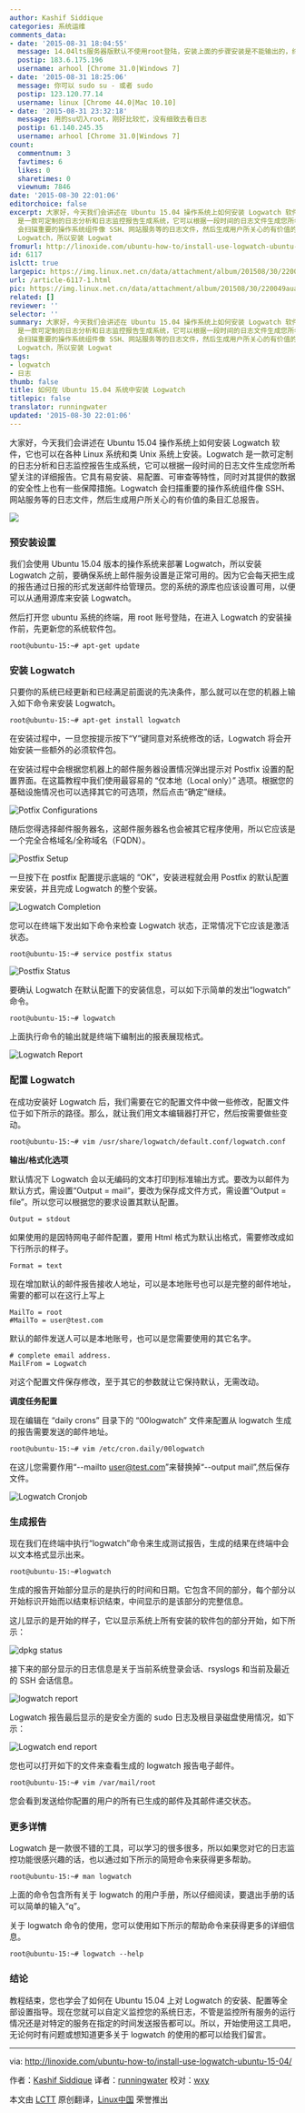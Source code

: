```yaml
---
author: Kashif Siddique
categories: 系统运维
comments_data:
- date: '2015-08-31 18:04:55'
  message: 14.04lts服务器版默认不使用root登陆，安装上面的步骤安装是不能输出的，终端无显示结果
  postip: 183.6.175.196
  username: arhool [Chrome 31.0|Windows 7]
- date: '2015-08-31 18:25:06'
  message: 你可以 sudo su - 或者 sudo
  postip: 123.120.77.14
  username: linux [Chrome 44.0|Mac 10.10]
- date: '2015-08-31 23:32:18'
  message: 用的su切入root，刚好比较忙，没有细致去看日志
  postip: 61.140.245.35
  username: arhool [Chrome 31.0|Windows 7]
count:
  commentnum: 3
  favtimes: 6
  likes: 0
  sharetimes: 0
  viewnum: 7846
date: '2015-08-30 22:01:06'
editorchoice: false
excerpt: 大家好，今天我们会讲述在 Ubuntu 15.04 操作系统上如何安装 Logwatch 软件，它也可以在各种 Linux 系统和类 Unix 系统上安装。Logwatch
  是一款可定制的日志分析和日志监控报告生成系统，它可以根据一段时间的日志文件生成您所希望关注的详细报告。它具有易安装、易配置、可审查等特性，同时对其提供的数据的安全性上也有一些保障措施。Logwatch
  会扫描重要的操作系统组件像 SSH、网站服务等的日志文件，然后生成用户所关心的有价值的条目汇总报告。  预安装设置 我们会使用 Ubuntu 15.04 版本的操作系统来部署
  Logwatch，所以安装 Logwat
fromurl: http://linoxide.com/ubuntu-how-to/install-use-logwatch-ubuntu-15-04/
id: 6117
islctt: true
largepic: https://img.linux.net.cn/data/attachment/album/201508/30/220049aua9a6j8n110zkdz.jpg
url: /article-6117-1.html
pic: https://img.linux.net.cn/data/attachment/album/201508/30/220049aua9a6j8n110zkdz.jpg.thumb.jpg
related: []
reviewer: ''
selector: ''
summary: 大家好，今天我们会讲述在 Ubuntu 15.04 操作系统上如何安装 Logwatch 软件，它也可以在各种 Linux 系统和类 Unix 系统上安装。Logwatch
  是一款可定制的日志分析和日志监控报告生成系统，它可以根据一段时间的日志文件生成您所希望关注的详细报告。它具有易安装、易配置、可审查等特性，同时对其提供的数据的安全性上也有一些保障措施。Logwatch
  会扫描重要的操作系统组件像 SSH、网站服务等的日志文件，然后生成用户所关心的有价值的条目汇总报告。  预安装设置 我们会使用 Ubuntu 15.04 版本的操作系统来部署
  Logwatch，所以安装 Logwat
tags:
- logwatch
- 日志
thumb: false
title: 如何在 Ubuntu 15.04 系统中安装 Logwatch
titlepic: false
translator: runningwater
updated: '2015-08-30 22:01:06'
---
```


大家好，今天我们会讲述在 Ubuntu 15.04 操作系统上如何安装 Logwatch 软件，它也可以在各种 Linux 系统和类 Unix 系统上安装。Logwatch 是一款可定制的日志分析和日志监控报告生成系统，它可以根据一段时间的日志文件生成您所希望关注的详细报告。它具有易安装、易配置、可审查等特性，同时对其提供的数据的安全性上也有一些保障措施。Logwatch 会扫描重要的操作系统组件像 SSH、网站服务等的日志文件，然后生成用户所关心的有价值的条目汇总报告。


![](/data/attachment/album/201508/30/220049aua9a6j8n110zkdz.jpg)


### 预安装设置


我们会使用 Ubuntu 15.04 版本的操作系统来部署 Logwatch，所以安装 Logwatch 之前，要确保系统上邮件服务设置是正常可用的。因为它会每天把生成的报告通过日报的形式发送邮件给管理员。您的系统的源库也应该设置可用，以便可以从通用源库来安装 Logwatch。


然后打开您 ubuntu 系统的终端，用 root 账号登陆，在进入 Logwatch 的安装操作前，先更新您的系统软件包。



```
root@ubuntu-15:~# apt-get update

```

### 安装 Logwatch


只要你的系统已经更新和已经满足前面说的先决条件，那么就可以在您的机器上输入如下命令来安装 Logwatch。



```
root@ubuntu-15:~# apt-get install logwatch

```

在安装过程中，一旦您按提示按下“Y”键同意对系统修改的话，Logwatch 将会开始安装一些额外的必须软件包。


在安装过程中会根据您机器上的邮件服务器设置情况弹出提示对 Postfix 设置的配置界面。在这篇教程中我们使用最容易的 “仅本地（Local only）” 选项。根据您的基础设施情况也可以选择其它的可选项，然后点击“确定”继续。


![Potfix Configurations](/data/attachment/album/201508/30/220111ue0j30d2yr3y7o37.png)


随后您得选择邮件服务器名，这邮件服务器名也会被其它程序使用，所以它应该是一个完全合格域名/全称域名（FQDN）。


![Postfix Setup](/data/attachment/album/201508/30/220113owntdpkwrupigriw.png)


一旦按下在 postfix 配置提示底端的 “OK”，安装进程就会用 Postfix 的默认配置来安装，并且完成 Logwatch 的整个安装。


![Logwatch Completion](/data/attachment/album/201508/30/220114epcplbirbb9br797.png)


您可以在终端下发出如下命令来检查 Logwatch 状态，正常情况下它应该是激活状态。



```
root@ubuntu-15:~# service postfix status

```

![Postfix Status](/data/attachment/album/201508/30/220116bpd60obldlbbc5h9.png)


要确认 Logwatch 在默认配置下的安装信息，可以如下示简单的发出“logwatch” 命令。



```
root@ubuntu-15:~# logwatch

```

上面执行命令的输出就是终端下编制出的报表展现格式。


![Logwatch Report](/data/attachment/album/201508/30/220117prmedmmrxgo1fdv6.png)


### 配置 Logwatch


在成功安装好 Logwatch 后，我们需要在它的配置文件中做一些修改，配置文件位于如下所示的路径。那么，就让我们用文本编辑器打开它，然后按需要做些变动。



```
root@ubuntu-15:~# vim /usr/share/logwatch/default.conf/logwatch.conf

```

**输出/格式化选项**


默认情况下 Logwatch 会以无编码的文本打印到标准输出方式。要改为以邮件为默认方式，需设置“Output = mail”，要改为保存成文件方式，需设置“Output = file”。所以您可以根据您的要求设置其默认配置。



```
Output = stdout

```

如果使用的是因特网电子邮件配置，要用 Html 格式为默认出格式，需要修改成如下行所示的样子。



```
Format = text

```

现在增加默认的邮件报告接收人地址，可以是本地账号也可以是完整的邮件地址，需要的都可以在这行上写上



```
MailTo = root
#MailTo = user@test.com

```

默认的邮件发送人可以是本地账号，也可以是您需要使用的其它名字。



```
# complete email address.
MailFrom = Logwatch

```

对这个配置文件保存修改，至于其它的参数就让它保持默认，无需改动。


**调度任务配置**


现在编辑在 “daily crons” 目录下的 “00logwatch” 文件来配置从 logwatch 生成的报告需要发送的邮件地址。



```
root@ubuntu-15:~# vim /etc/cron.daily/00logwatch

```

在这儿您需要作用“--mailto [user@test.com](mailto:user@test.com)”来替换掉“--output mail”,然后保存文件。


![Logwatch Cronjob](/data/attachment/album/201508/30/220117n44tt4gtrssxa4lj.png)


### 生成报告


现在我们在终端中执行“logwatch”命令来生成测试报告，生成的结果在终端中会以文本格式显示出来。



```
root@ubuntu-15:~#logwatch

```

生成的报告开始部分显示的是执行的时间和日期。它包含不同的部分，每个部分以开始标识开始而以结束标识结束，中间显示的是该部分的完整信息。


这儿显示的是开始的样子，它以显示系统上所有安装的软件包的部分开始，如下所示：


![dpkg status](/data/attachment/album/201508/30/220119vlell7x92w5lw6lu.png)


接下来的部分显示的日志信息是关于当前系统登录会话、rsyslogs 和当前及最近的 SSH 会话信息。


![logwatch report](/data/attachment/album/201508/30/220120ivwjdv7yyiijyc9c.png)


Logwatch 报告最后显示的是安全方面的 sudo 日志及根目录磁盘使用情况，如下示：


![Logwatch end report](/data/attachment/album/201508/30/220121czhyubunzqhi5u65.png)


您也可以打开如下的文件来查看生成的 logwatch 报告电子邮件。



```
root@ubuntu-15:~# vim /var/mail/root

```

您会看到发送给你配置的用户的所有已生成的邮件及其邮件递交状态。


### 更多详情


Logwatch 是一款很不错的工具，可以学习的很多很多，所以如果您对它的日志监控功能很感兴趣的话，也以通过如下所示的简短命令来获得更多帮助。



```
root@ubuntu-15:~# man logwatch

```

上面的命令包含所有关于 logwatch 的用户手册，所以仔细阅读，要退出手册的话可以简单的输入“q”。


关于 logwatch 命令的使用，您可以使用如下所示的帮助命令来获得更多的详细信息。



```
root@ubuntu-15:~# logwatch --help

```

### 结论


教程结束，您也学会了如何在 Ubuntu 15.04 上对 Logwatch 的安装、配置等全部设置指导。现在您就可以自定义监控您的系统日志，不管是监控所有服务的运行情况还是对特定的服务在指定的时间发送报告都可以。所以，开始使用这工具吧，无论何时有问题或想知道更多关于 logwatch 的使用的都可以给我们留言。




---


via: <http://linoxide.com/ubuntu-how-to/install-use-logwatch-ubuntu-15-04/>


作者：[Kashif Siddique](http://linoxide.com/author/kashifs/) 译者：[runningwater](https://github.com/runningwater) 校对：[wxy](https://github.com/wxy)


本文由 [LCTT](https://github.com/LCTT/TranslateProject) 原创翻译，[Linux中国](https://linux.cn/) 荣誉推出